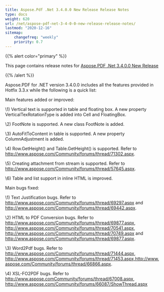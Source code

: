```yaml
---
title: Aspose.Pdf .Net 3.4.0.0 New Release Release Notes
type: docs
weight: 620
url: /net/aspose-pdf-net-3-4-0-0-new-release-release-notes/
lastmod: "2020-12-16"
sitemap:
    changefreq: "weekly"
    priority: 0.7
---
```


{{% alert color="primary" %}} 

This page contains release notes for [Aspose.PDF .Net 3.4.0.0 New Release](http://www.aspose.com/downloads/pdf/net/new-releases/aspose.pdf-.net-3.4.0.0-new-release/)

{{% /alert %}} 

Aspose.PDF for .NET version 3.4.0.0 includes all the features provided in Hotfix 3.3.x while the following is a quick list: 

Main features added or improved: 

\1) Vertical text is supported in table and floating box. A new property VerticalTexRotationType is added into Cell and FloatingBox. 

\2) FootNote is supported. A new class FootNote is added. 

\3) AutoFitToContent in table is supported. A new property ColumnAdjustment is added. 

\4) Row.GetHeight() and Table.GetHeight() is supported. Refer to <http://www.aspose.com/Community/forums/thread/71302.aspx>. 

\5) Creating attachment from stream is supported. Refer to <http://www.aspose.com/Community/forums/thread/57645.aspx>. 

\6) Table and list support in inline HTML is improved. 

Main bugs fixed: 

\1) Text Justification bugs. Refer to <http://www.aspose.com/Community/forums/thread/69297.aspx> and <http://www.aspose.com/Community/forums/thread/69442.aspx>. 

\2) HTML to PDF Conversion bugs. Refer to <http://www.aspose.com/Community/forums/thread/69877.aspx>, <http://www.aspose.com/Community/forums/thread/70541.aspx>, <http://www.aspose.com/Community/forums/thread/70749.aspx> and <http://www.aspose.com/Community/forums/thread/69877.aspx>. 

\3) Word2Pdf bugs. Refer to <http://www.aspose.com/Community/forums/thread/71444.aspx>, <http://www.aspose.com/Community/forums/thread/71453.aspx,http://www.aspose.com/Community/forums/thread/66866.aspx>. 

\4) XSL-FO2PDF bugs. Refer to <http://www.aspose.comCommunity/forums/thread/67008.aspx>, <http://www.aspose.com/Community/forums/66087/ShowThread.aspx>
